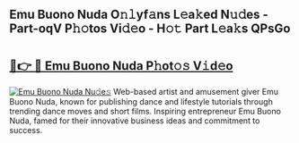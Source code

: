 ## Emu Buono Nuda O𝚗𝚕yf𝚊ns L𝚎a𝚔ed N𝚞𝚍es - Part-oqV P𝚑𝚘tos Vi𝚍𝚎o - H𝚘𝚝 Part L𝚎a𝚔s QPsGo

# <h2><a href="http://kfenqk.oniu.top/?m=Emu+Buono+Nuda">🔗👉 🔴 Emu Buono Nuda P𝚑ot𝚘𝚜 V𝚒d𝚎o</a></h2>

[![Emu Buono Nuda Nu𝚍e𝚜](https://i.imgur.com/0qMVB7G.gif)](http://kfenqk.oniu.top/?m=Emu+Buono+Nuda)
Web-based artist and amusement giver Emu Buono Nuda, known for publishing dance and lifestyle tutorials through trending dance moves and short films. Inspiring entrepreneur Emu Buono Nuda, famed for their innovative business ideas and commitment to success.  
